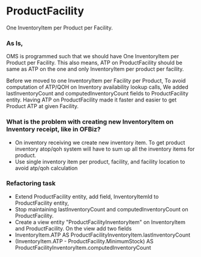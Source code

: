 # ProductFacility

One InventoryItem per Product per Facility.

### As Is,
OMS is programmed such that we should have One InventoryItem per Product per Facility. This also means, ATP on ProductFacility should be same as ATP on the one and only InventoryItem per product per facility.

Before we moved to one InventoryItem per Facility per Product, To avoid computation of ATP/QOH on Inventory availability lookup calls, We added lastInventoryCount and computedInventoryCount fields to ProductFacility entity. Having ATP on ProductFacility made it faster and easier to get Product ATP at given Facility.

### What is the problem with creating new InventoryItem on Inventory receipt, like in OFBiz?
*   On inventory receiving we create new inventory item. To get product inventory atop/qoh system will have to sum up all the inventory items for product.
*   Use single inventory item per product, facility, and facility location to avoid atp/qoh calculation


### Refactoring task
* Extend ProductFacility entity, add field, InventoryItemId to ProductFacility entity, 
* Stop maintaining lastInventoryCount and computedInventoryCount on ProductFacility. 
* Create a view entity "ProductFacilityInventoryItem" on InventoryItem and ProductFacility. On the view add two fields
* InventoryItem.ATP AS ProductFacilityInventoryItem.lastInventoryCount
* (InventoryItem.ATP - ProductFacility.MinimumStock) AS ProductFacilityInventoryItem.computedInventoryCount


